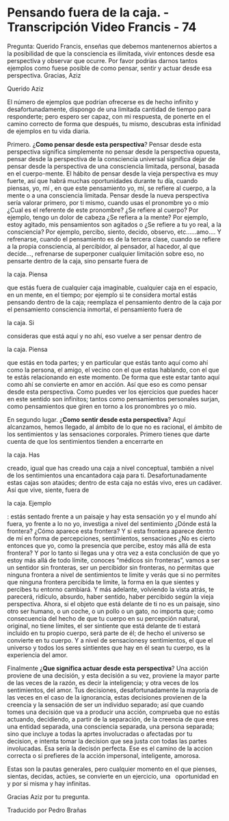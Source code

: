 # Pensando fuera de la caja. - Transcripción Video Francis - 74 

Pregunta: Querido Francis, ense&ntilde;as que debemos mantenernos abiertos a la posibilidad de que la consciencia es ilimitada, vivir entonces desde esa perspectiva y observar que ocurre. Por favor podr&iacute;as darnos tantos ejemplos como fuese posible de como pensar, sentir y actuar desde esa perspectiva. Gracias, Aziz

Querido Aziz

El n&uacute;mero de ejemplos que podr&iacute;an ofrecerse es de hecho infinito y desafortunadamente, dispongo de una limitada cantidad de tiempo para responderte; pero espero ser capaz, con mi respuesta, de ponerte en el camino correcto de forma que despu&eacute;s, tu mismo, descubras esta infinidad de ejemplos en tu vida diaria.

Primero. &iquest;**Como pensar desde esta perspectiva**? Pensar desde esta perspectiva significa simplemente no pensar desde la perspectiva opuesta, pensar desde la perspectiva de la consciencia universal significa dejar de pensar desde la perspectiva de una consciencia limitada, personal, basada en el cuerpo-mente. El h&aacute;bito de pensar desde la vieja perspectiva es muy fuerte, as&iacute; que habr&aacute; muchas oportunidades durante tu d&iacute;a, cuando piensas, yo, m&iacute;
,
 en que este pensamiento yo, m&iacute;, se refiere al cuerpo, a la mente o a una consciencia limitada. Pensar desde la nueva perspectiva ser&iacute;a valorar primero, por ti mismo, cuando usas el pronombre yo o m&iacute;o &iquest;Cual es el referente de este pronombre? &iquest;Se refiere al cuerpo? Por ejemplo, tengo un dolor de cabeza &iquest;Se refiera a la mente? Por ejemplo, estoy agitado, mis pensamientos son agitados o &iquest;Se refiere a tu yo real, a la consciencia? Por ejemplo, percibo, siento, decido, observo, etc&hellip;&hellip;amo&hellip;. Y refrenarse, cuando el pensamiento es de la tercera clase, cuando se refiere a la propia consciencia, al percibidor, al pensador, al hacedor, al que decide&hellip;, refrenarse de superponer cualquier limitaci&oacute;n sobre eso, no pensarte dentro de la caja, sino pensarte fuera de 

la caja. Piensa

 que est&aacute;s fuera de cualquier caja imaginable, cualquier caja en el espacio, en un mente, en el tiempo; por ejemplo si te considera mortal est&aacute;s pensando dentro de la caja; reemplaza el pensamiento dentro de la caja por el pensamiento consciencia inmortal, el pensamiento fuera de 

la caja. Si

 consideras que est&aacute; aqu&iacute; y no ah&iacute;, eso vuelve a ser pensar dentro de 

la caja. Piensa

 que est&aacute;s en toda partes; y en particular que est&aacute;s tanto aqu&iacute; como ah&iacute; como la persona, el amigo, el vecino con el que estas hablando, con el que te est&aacute;s relacionando en este momento. De forma que este estar tanto aqu&iacute; como ah&iacute; se convierte en amor en acci&oacute;n. As&iacute; que eso es como pensar desde esta perspectiva. Como puedes ver los ejercicios que puedes hacer en este sentido son infinitos; tantos como pensamientos personales surjan, como pensamientos que giren en torno a los pronombres yo o m&iacute;o.

En segundo lugar. &iquest;**Como sentir desde esta perspectiva**? Aqu&iacute; alcanzamos, hemos llegado, al &aacute;mbito de lo que no es racional, el &aacute;mbito de los sentimientos y las sensaciones corporales. Primero tienes que darte cuenta de que los sentimientos tienden a encerrarte en 

la caja. Has

 creado, igual que has creado una caja a nivel conceptual, tambi&eacute;n a nivel de los sentimientos una encantadora caja para ti. Desafortunadamente estas cajas son ata&uacute;des; dentro de esta caja no est&aacute;s vivo, eres un cad&aacute;ver. As&iacute; que vive, siente, fuera de 

la caja. Ejemplo

: est&aacute;s sentado frente a un paisaje y hay esta sensaci&oacute;n yo y el mundo ah&iacute; fuera, yo frente a lo no yo, investiga a nivel del sentimiento &iquest;D&oacute;nde est&aacute; la frontera? &iquest;C&oacute;mo aparece esta frontera? Y si esta frontera aparece dentro de m&iacute; en forma de percepciones, sentimientos, sensaciones &iquest;No es cierto entonces que yo, como la presencia que percibe, estoy m&aacute;s all&aacute; de esta frontera? Y por lo tanto si llegas una y otra vez a esta conclusi&oacute;n de que yo estoy m&aacute;s all&aacute; de todo l&iacute;mite, conoces &ldquo;m&eacute;dicos sin fronteras&rdquo;, vamos a ser un sentidor sin fronteras, ser un percibidor sin fronteras, no permitas que ninguna frontera a nivel de sentimientos te limite y ver&aacute;s que si no permites que ninguna frontera percibida te limite, la forma en la que sientes y percibes tu entorno cambiar&aacute;. Y m&aacute;s adelante, volviendo la vista atr&aacute;s, te parecer&aacute;, rid&iacute;culo, absurdo, haber sentido, haber percibido seg&uacute;n la vieja perspectiva. Ahora, si el objeto que est&aacute; delante de ti no es un paisaje, sino otro ser humano, o un coche, o un pollo o un gato, no importa que; como consecuencia del hecho de que tu cuerpo en su percepci&oacute;n natural, original, no tiene l&iacute;mites, el ser sintiente que est&aacute; delante de ti estar&aacute; incluido en tu propio cuerpo, ser&aacute; parte de &eacute;l; de hecho el universo se convierte en tu cuerpo. Y a nivel de sensacionesy sentimientos, el que el universo y todos los seres sintientes que hay en &eacute;l sean tu cuerpo, es la experiencia del amor.

Finalmente &iquest;**Que significa actuar desde esta** **perspectiva**? Una acci&oacute;n proviene de una decisi&oacute;n, y esta decisi&oacute;n a su vez, proviene la mayor parte de las veces de la raz&oacute;n, es decir la inteligencia; y otra veces de los sentimientos, del amor. Tus decisiones, desafortunadamente la mayor&iacute;a de las veces en el caso de la ignorancia, estas decisiones provienen de la creencia y la sensaci&oacute;n de ser un individuo separado; as&iacute; que cuando tomes una decisi&oacute;n que va a producir una acci&oacute;n, comprueba que no est&aacute;s actuando, decidiendo, a partir de la separaci&oacute;n, de la creencia de que eres una entidad separada, una consciencia separada, una persona separada; sino que incluye a todas la aprtes involucradas o afectadas por tu
&nbsp; 
decision, e intenta tomar la decision que sea justa con todas las partes involucadas. Esa ser&iacute;a la decis&oacute;n perfecta. Ese es el camino de la accion correcta o si prefieres de la acci&oacute;n impersonal, inteligente, amorosa. 

Estas son la pautas generales, pero cualquier momento en el que pienses, sientas, decidas, act&uacute;es, se convierte en un ejercicio, una
&nbsp; 
oportunidad en y por si misma y hay infinitas.

Gracias Aziz por tu pregunta.

Traducido por Pedro Bra&ntilde;as

